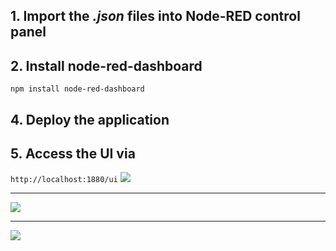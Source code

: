 ## 1. Import the _.json_ files into Node-RED control panel

## 2. Install node-red-dashboard
`npm install node-red-dashboard`

## 4. Deploy the application

## 5. Access the UI via 
`http://localhost:1880/ui`
<img src = "ss/1.png">
<hr>
<img src = "ss/2.png">
<hr>
<img src = "ss/3.png">
